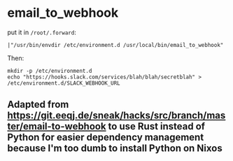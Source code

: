 # email_to_webhook

put it in `/root/.forward`:

```
|"/usr/bin/envdir /etc/environment.d /usr/local/bin/email_to_webhook"
```

Then:

```
mkdir -p /etc/environment.d
echo "https://hooks.slack.com/services/blah/blah/secretblah" > /etc/environment.d/SLACK_WEBHOOK_URL
```

## Adapted from https://git.eeqj.de/sneak/hacks/src/branch/master/email-to-webhook to use Rust instead of Python for easier dependency management because I'm too dumb to install Python on Nixos
